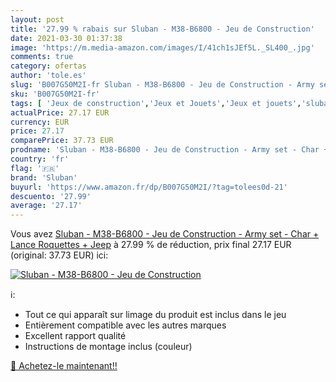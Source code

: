```yaml
---
layout: post
title: '27.99 % rabais sur Sluban - M38-B6800 - Jeu de Construction'
date: 2021-03-30 01:37:38
image: 'https://m.media-amazon.com/images/I/41ch1sJEf5L._SL400_.jpg'
comments: true
category: ofertas
author: 'tole.es'
slug: 'B007G50M2I-fr Sluban - M38-B6800 - Jeu de Construction - Army set - Char...'
sku: 'B007G50M2I-fr'
tags: [ 'Jeux de construction','Jeux et Jouets','Jeux et jouets','sluban', ]
actualPrice: 27.17 EUR
currency: EUR
price: 27.17
comparePrice: 37.73 EUR
prodname: 'Sluban - M38-B6800 - Jeu de Construction - Army set - Char + Lance Roquettes + Jeep'
country: 'fr'
flag: '🇫🇷'
brand: 'Sluban'
buyurl: 'https://www.amazon.fr/dp/B007G50M2I/?tag=tolees0d-21'
descuento: '27.99'
average: '27.17'
---
```


Vous avez [Sluban - M38-B6800 - Jeu de Construction - Army set - Char + Lance Roquettes + Jeep](https://www.amazon.fr/dp/B007G50M2I/?tag=tolees0d-21)  à  27.99 % de réduction, prix final  27.17 EUR (original: 37.73 EUR) ici:

[![Sluban - M38-B6800 - Jeu de Construction](https://m.media-amazon.com/images/I/41ch1sJEf5L._SL400_.jpg)](https://www.amazon.fr/dp/B007G50M2I/?tag=tolees0d-21)

ℹ️:

- Tout ce qui apparaît sur limage du produit est inclus dans le jeu
- Entièrement compatible avec les autres marques
- Excellent rapport qualité
- Instructions de montage inclus (couleur)

[🛒 Achetez-le maintenant!!](https://www.amazon.fr/dp/B007G50M2I/?tag=tolees0d-21)
